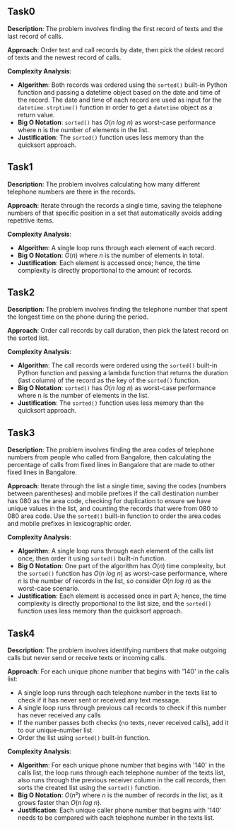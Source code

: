 ## Task0

**Description**: The problem involves finding the first record of texts and the last record of calls.

**Approach**: Order text and call records by date, then pick the oldest record of texts and the newest record of calls.

**Complexity Analysis**:
- **Algorithm**: Both records was ordered using the `sorted()` built-in Python function and passing a datetime object based on the date and time of the record. The date and time of each record are used as input for the `datetime.strptime()` function in order to get a `datetime` object as a return value.
- **Big O Notation**: `sorted()` has $O(n$ $log$ $n)$ as worst-case performance where n is the number of elements in the list.
- **Justification**: The `sorted()` function uses less memory than the quicksort approach.

## Task1

**Description**: The problem involves calculating how many different telephone numbers are there in the records.

**Approach**: Iterate through the records a single time, saving the telephone numbers of that specific position in a set that automatically avoids adding repetitive items.

**Complexity Analysis**:
- **Algorithm**: A single loop runs through each element of each record.
- **Big O Notation**: $O(n)$ where $n$ is the number of elements in total.
- **Justification**: Each element is accessed once; hence, the time complexity is directly proportional to the amount of records.

## Task2

**Description**: The problem involves finding the telephone number that spent the longest time on the phone during the period.

**Approach**: Order call records by call duration, then pick the latest record on the sorted list.

**Complexity Analysis**:
- **Algorithm**: The call records were ordered using the `sorted()` built-in Python function and passing a lambda function that returns the duration (last column) of the record as the key of the `sorted()` function.
- **Big O Notation**: `sorted()` has $O(n$ $log$ $n)$ as worst-case performance where n is the number of elements in the list.
- **Justification**: The `sorted()` function uses less memory than the quicksort approach.

## Task3

**Description**: The problem involves finding the area codes of telephone numbers from people who called from Bangalore, then calculating the percentage of calls from fixed lines in Bangalore that are made to other fixed lines in Bangalore.

**Approach**: Iterate through the list a single time, saving the codes (numbers between parentheses) and mobile prefixes if the call destination number has 080 as the area code, checking for duplication to ensure we have unique values in the list, and counting the records that were from 080 to 080 area code. Use the `sorted()` built-in function to order the area codes and mobile prefixes in lexicographic order.

**Complexity Analysis**:
- **Algorithm**: A single loop runs through each element of the calls list once, then order it using `sorted()` built-in function.
- **Big O Notation**: One part of the algorithm has $O(n)$ time complexity, but the `sorted()` function has $O(n$ $log$ $n)$ as worst-case performance, where $n$ is the number of records in the list, so consider $O(n$ $log$ $n)$ as the worst-case scenario.
- **Justification**: Each element is accessed once in part A; hence, the time complexity is directly proportional to the list size, and the `sorted()` function uses less memory than the quicksort approach.

## Task4

**Description**: The problem involves identifying numbers that make outgoing calls but never send or receive texts or incoming calls.

**Approach**: For each unique phone number that begins with '140' in the calls list:

* A single loop runs through each telephone number in the texts list to check if it has never sent or received any text message.
* A single loop runs through previous call records to check if this number has never received any calls
* If the number passes both checks (no texts, never received calls), add it to our unique-number list
* Order the list using `sorted()` built-in function.

**Complexity Analysis**:
- **Algorithm**: For each unique phone number that begins with '140' in the calls list, the loop runs through each telephone number of the texts list, also runs through the previous receiver column in the call records, then sorts the created list using the `sorted()` function.
- **Big O Notation**: $O(n²)$ where $n$ is the number of records in the list, as it grows faster than $O(n$ $log$ $n)$.
- **Justification**: Each unique caller phone number that begins with '140' needs to be compared with each telephone number in the texts list.
